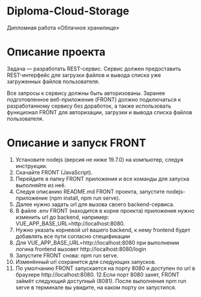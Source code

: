 # Diploma-Cloud-Storage
Дипломная работа «Облачное хранилище»

# Описание проекта
Задача — разработать REST-сервис. Сервис должен предоставить REST-интерфейс для загрузки файлов и вывода списка уже загруженных файлов пользователя.

Все запросы к сервису должны быть авторизованы. Заранее подготовленное веб-приложение (FRONT) должно подключаться к разработанному сервису без доработок, а также использовать функционал FRONT для авторизации, загрузки и вывода списка файлов пользователя.

# Описание и запуск FRONT
1. Установите nodejs (версия не ниже 19.7.0) на компьютер, следуя инструкции.
2. Скачайте FRONT (JavaScript).
3. Перейдите в папку FRONT приложения и все команды для запуска выполняйте из неё.
4. Следуя описанию README.md FRONT проекта, запустите nodejs-приложение (npm install, npm run serve).
5. Далее нужно задать url для вызова своего backend-сервиса.
6. В файле .env FRONT (находится в корне проекта) приложения нужно изменить url до backend, например: VUE_APP_BASE_URL=http://localhost:8080.
7. Нужно указать корневой url вашего backend, к нему frontend будет добавлять все пути согласно спецификации
8. Для VUE_APP_BASE_URL=http://localhost:8080 при выполнении логина frontend вызовет http://localhost:8080/login
9. Запустите FRONT снова: npm run serve.
10. Изменённый url сохранится для следующих запусков.
11. По умолчанию FRONT запускается на порту 8080 и доступен по url в браузере http://localhost:8080.
12.Если порт 8080 занят, FRONT займёт следующий доступный (8081). После выполнения npm run serve в терминале вы увидите, на каком порту он запустился.
